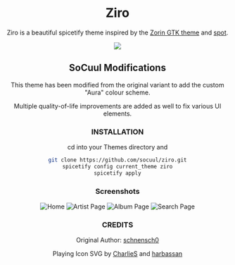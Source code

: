 <div align=center><h1>Ziro</h1>
<p>
  Ziro is a beautiful spicetify theme inspired by the <a href=https://github.com/ZorinOS/zorin-desktop-themes>Zorin GTK theme</a> and <a href=https://github.com/xou816/spot>spot</a>.</p>
<a href=https://spicetify.app><img src="https://img.shields.io/badge/spicetify-FE6F61?style=flat-square"></img></a>

## SoCuul Modifications
This theme has been modified from the original variant to add the custom "Aura" colour scheme.

Multiple quality-of-life improvements are added as well to fix various UI elements.

### INSTALLATION

cd into your Themes directory and

```bash
git clone https://github.com/socuul/ziro.git
spicetify config current_theme ziro
spicetify apply
```

### Screenshots
![Home](https://i.imgur.com/CisFs25.png)
![Artist Page](https://i.imgur.com/cwC2N4a.png)
![Album Page](https://i.imgur.com/HF9sFpa.png)
![Search Page](https://i.imgur.com/aCRk7ZG.png)

### CREDITS

Original Author: [schnensch0](https://github.com/schnensch0)

Playing Icon SVG by [CharlieS](https://github.com/CharlieS1103) and [harbassan](https://github.com/harbassan)
